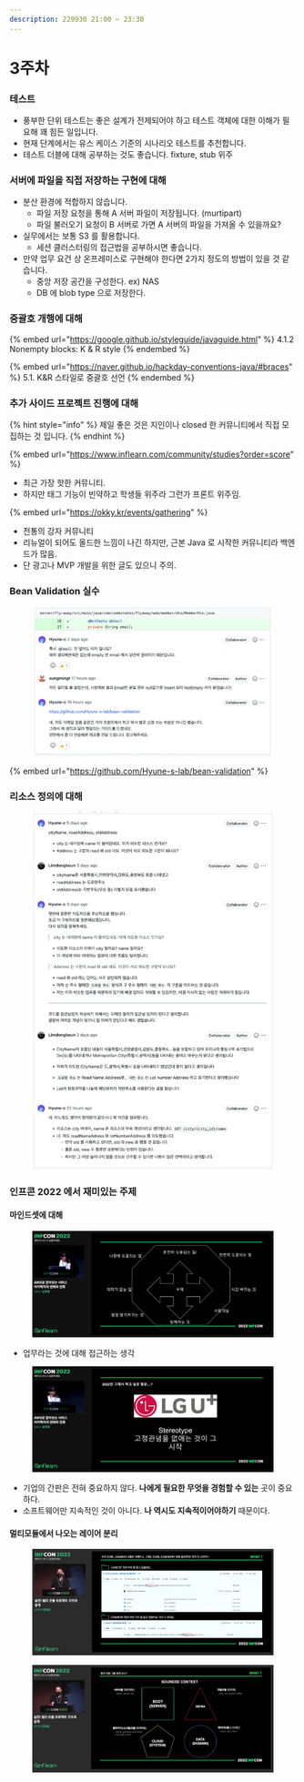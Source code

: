 ```yaml
---
description: 220930 21:00 ~ 23:30
---
```


# 3주차

### 테스트

* 풍부한 단위 테스트는 좋은 설계가 전제되어야 하고 테스트 객체에 대한 이해가 필요해 꽤 힘든 일입니다.
* 현재 단계에서는 유스 케이스 기준의 시나리오 테스트를 추천합니다.
* 테스트 더블에 대해 공부하는 것도 좋습니다. fixture, stub 위주



### 서버에 파일을 직접 저장하는 구현에 대해

* 분산 환경에 적합하지 않습니다.
  * 파일 저장 요청을 통해 A 서버 파일이 저장됩니다. (murtipart)
  * 파일 불러오기 요청이 B 서버로 가면 A 서버의 파일을 가져올 수 있을까요?
* 실무에서는 보통 S3 를 활용합니다.
  * 세션 클러스터링의 접근법을 공부하시면 좋습니다.
* 만약 업무 요건 상 온프레미스로 구현해야 한다면 2가지 정도의 방법이 있을 것 같습니다.
  * 중앙 저장 공간을 구성한다. ex) NAS
  * DB 에 blob type 으로 저장한다.&#x20;



### &#x20;중괄호 개행에 대해

{% embed url="https://google.github.io/styleguide/javaguide.html" %}
4.1.2 Nonempty blocks: K & R style
{% endembed %}

{% embed url="https://naver.github.io/hackday-conventions-java/#braces" %}
5.1. K\&R 스타일로 중괄호 선언
{% endembed %}



### 추가 사이드 프로젝트 진행에 대해

{% hint style="info" %}
제일 좋은 것은 지인이나 closed 한 커뮤니티에서 직접 모집하는 것 입니다.
{% endhint %}

{% embed url="https://www.inflearn.com/community/studies?order=score" %}

* 최근 가장 핫한 커뮤니티.
* 하지만 태그 기능이 빈약하고 학생들 위주라 그런가 프론트 위주임.

{% embed url="https://okky.kr/events/gathering" %}

* 전통의 강자 커뮤니티
* 리뉴얼이 되어도 올드한 느낌이 나긴 하지만, 근본 Java 로 시작한 커뮤니티라 백엔드가 많음.
* 단 광고나 MVP 개발을 위한 글도 있으니 주의.



### Bean Validation 실수

<figure><img src="../../.gitbook/assets/image (3).png" alt=""><figcaption></figcaption></figure>

{% embed url="https://github.com/Hyune-s-lab/bean-validation" %}



### 리소스 정의에 대해

<figure><img src="../../.gitbook/assets/image (1) (4).png" alt=""><figcaption></figcaption></figure>



### 인프콘 2022 에서 재미있는 주제

#### 마인드셋에 대해

<figure><img src="../../.gitbook/assets/image (5).png" alt=""><figcaption></figcaption></figure>

* 업무라는 것에 대해 접근하는 생각

<figure><img src="../../.gitbook/assets/image.png" alt=""><figcaption></figcaption></figure>

* 기업의 간판은 전혀 중요하지 않다. **나에게 필요한 무엇을 경험할 수 있는** 곳이 중요하다.
* 소프트웨어만 지속적인 것이 아니다. **나 역시도 지속적이어야하기** 때문이다.

#### 멀티모듈에서 나오는 레이어 분리

<figure><img src="../../.gitbook/assets/image (1) (3).png" alt=""><figcaption></figcaption></figure>

<figure><img src="../../.gitbook/assets/image (2).png" alt=""><figcaption></figcaption></figure>
